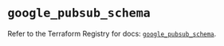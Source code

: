 # `google_pubsub_schema`

Refer to the Terraform Registry for docs: [`google_pubsub_schema`](https://registry.terraform.io/providers/hashicorp/google-beta/5.12.0/docs/resources/google_pubsub_schema).
